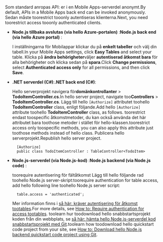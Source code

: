 
<span data-ttu-id="48a26-101">Som standard anropas API: er i en Mobile Apps-serverdel anonymt.</span><span class="sxs-lookup"><span data-stu-id="48a26-101">By default, APIs in a Mobile Apps back end can be invoked anonymously.</span></span> <span data-ttu-id="48a26-102">Sedan måste toorestrict tooonly autentiseras klienterna.</span><span class="sxs-lookup"><span data-stu-id="48a26-102">Next, you need toorestrict access tooonly authenticated clients.</span></span>  

* <span data-ttu-id="48a26-103">**Node.js tillbaka avslutas (via hello Azure-portalen)** :</span><span class="sxs-lookup"><span data-stu-id="48a26-103">**Node.js back end (via hello Azure portal)** :</span></span>  

    <span data-ttu-id="48a26-104">I inställningarna för Mobilappar klickar du på **enkelt tabeller** och välj din tabell.</span><span class="sxs-lookup"><span data-stu-id="48a26-104">In your Mobile Apps settings, click **Easy Tables** and select your table.</span></span> <span data-ttu-id="48a26-105">Klicka på **ändra behörigheter**väljer **autentiserad åtkomst bara** för alla behörigheter och klicka sedan på **spara**.</span><span class="sxs-lookup"><span data-stu-id="48a26-105">Click **Change permissions**, select **Authenticated access only** for all permissions, and then click **Save**.</span></span>
* <span data-ttu-id="48a26-106">**.NET serverdel (C#)**:</span><span class="sxs-lookup"><span data-stu-id="48a26-106">**.NET back end (C#)**:</span></span>  

    <span data-ttu-id="48a26-107">Hello serverprojekt navigera för**domänkontrollanter** > **TodoItemController.cs**.</span><span class="sxs-lookup"><span data-stu-id="48a26-107">In hello server project, navigate too**Controllers** > **TodoItemController.cs**.</span></span> <span data-ttu-id="48a26-108">Lägg till hello `[Authorize]` attributet toohello **TodoItemController** class, enligt följande.</span><span class="sxs-lookup"><span data-stu-id="48a26-108">Add hello `[Authorize]` attribute toohello **TodoItemController** class, as follows.</span></span> <span data-ttu-id="48a26-109">toorestrict endast toospecific åtkomstmetoder, du kan också använda det här attributet bara toothose metoder i stället för hello-klassen.</span><span class="sxs-lookup"><span data-stu-id="48a26-109">toorestrict access only toospecific methods, you can also apply this attribute just toothose methods instead of hello class.</span></span> <span data-ttu-id="48a26-110">Publicera hello serverprojekt.</span><span class="sxs-lookup"><span data-stu-id="48a26-110">Republish hello server project.</span></span>

        [Authorize]
        public class TodoItemController : TableController<TodoItem>

* <span data-ttu-id="48a26-111">**Node.js-serverdel (via Node.js-kod)** :</span><span class="sxs-lookup"><span data-stu-id="48a26-111">**Node.js backend (via Node.js code)** :</span></span>  

    <span data-ttu-id="48a26-112">toorequire autentisering för fältåtkomst Lägg till hello följande rad toohello Node.js server-skript:</span><span class="sxs-lookup"><span data-stu-id="48a26-112">toorequire authentication for table access, add hello following line toohello Node.js server script:</span></span>

        table.access = 'authenticated';

    <span data-ttu-id="48a26-113">Mer information finns i [så här: kräver autentisering för åtkomst tootables](../articles/app-service-mobile/app-service-mobile-node-backend-how-to-use-server-sdk.md#howto-tables-auth).</span><span class="sxs-lookup"><span data-stu-id="48a26-113">For more details, see [How to: Require authentication for access tootables](../articles/app-service-mobile/app-service-mobile-node-backend-how-to-use-server-sdk.md#howto-tables-auth).</span></span> <span data-ttu-id="48a26-114">toolearn hur toodownload hello snabbstartsprojekt koden från din webbplats, se [så här: hämta hello Node.js-serverdel kod snabbstartsprojekt med Git](../articles/app-service-mobile/app-service-mobile-node-backend-how-to-use-server-sdk.md#download-quickstart).</span><span class="sxs-lookup"><span data-stu-id="48a26-114">toolearn how toodownload hello quickstart code project from your site, see [How to: Download hello Node.js backend quickstart code project using Git](../articles/app-service-mobile/app-service-mobile-node-backend-how-to-use-server-sdk.md#download-quickstart).</span></span>
